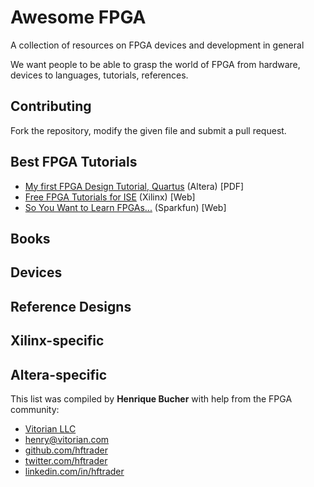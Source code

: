 # Awesome FPGA 

A collection of resources on FPGA devices and development in general

We want people to be able to grasp the world of FPGA from hardware, devices to languages, tutorials, references.

## Contributing

Fork the repository, modify the given file and submit a pull request.

## Best FPGA Tutorials

- [My first FPGA Design Tutorial, Quartus](https://www.altera.com/content/dam/altera-www/global/en_US/pdfs/literature/tt/tt_my_first_fpga.pdf) (Altera) [PDF]
- [Free FPGA Tutorials for ISE](http://www.xilinx.com/training/fpga-tutorials.htm) (Xilinx) [Web]
- [So You Want to Learn FPGAs...](https://www.sparkfun.com/news/1203) (Sparkfun) [Web]

## Books

## Devices 

## Reference Designs

## Xilinx-specific

## Altera-specific


This list was compiled by **Henrique Bucher** with help from the FPGA community:

- [Vitorian LLC](vitorian.com/x1)
- [henry@vitorian.com](mailto:henry@vitorian.com)
- [github.com/hftrader](https://github.com/hftrader)
- [twitter.com/hftrader](https://twitter.com/hftrader)
- [linkedin.com/in/hftrader](https://www.linkedin.com/in/hftrader)
